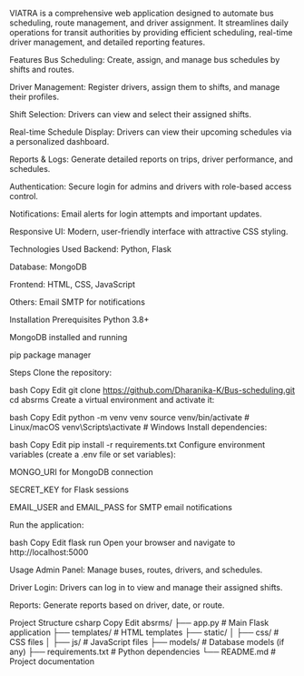 VIATRA is a comprehensive web application designed to automate bus scheduling, route management, and driver assignment. It streamlines daily operations for transit authorities by providing efficient scheduling, real-time driver management, and detailed reporting features.

Features
Bus Scheduling: Create, assign, and manage bus schedules by shifts and routes.

Driver Management: Register drivers, assign them to shifts, and manage their profiles.

Shift Selection: Drivers can view and select their assigned shifts.

Real-time Schedule Display: Drivers can view their upcoming schedules via a personalized dashboard.

Reports & Logs: Generate detailed reports on trips, driver performance, and schedules.

Authentication: Secure login for admins and drivers with role-based access control.

Notifications: Email alerts for login attempts and important updates.

Responsive UI: Modern, user-friendly interface with attractive CSS styling.

Technologies Used
Backend: Python, Flask

Database: MongoDB

Frontend: HTML, CSS, JavaScript

Others: Email SMTP for notifications

Installation
Prerequisites
Python 3.8+

MongoDB installed and running

pip package manager

Steps
Clone the repository:

bash
Copy
Edit
git clone https://github.com/Dharanika-K/Bus-scheduling.git
cd absrms
Create a virtual environment and activate it:

bash
Copy
Edit
python -m venv venv
source venv/bin/activate   # Linux/macOS
venv\Scripts\activate      # Windows
Install dependencies:

bash
Copy
Edit
pip install -r requirements.txt
Configure environment variables (create a .env file or set variables):

MONGO_URI for MongoDB connection

SECRET_KEY for Flask sessions

EMAIL_USER and EMAIL_PASS for SMTP email notifications

Run the application:

bash
Copy
Edit
flask run
Open your browser and navigate to http://localhost:5000

Usage
Admin Panel: Manage buses, routes, drivers, and schedules.

Driver Login: Drivers can log in to view and manage their assigned shifts.

Reports: Generate reports based on driver, date, or route.

Project Structure
csharp
Copy
Edit
absrms/
├── app.py                 # Main Flask application
├── templates/             # HTML templates
├── static/
│   ├── css/               # CSS files
│   ├── js/                # JavaScript files
├── models/                # Database models (if any)
├── requirements.txt       # Python dependencies
└── README.md              # Project documentation
